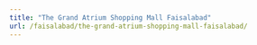 ```yaml
---
title: "The Grand Atrium Shopping Mall Faisalabad"
url: /faisalabad/the-grand-atrium-shopping-mall-faisalabad/
---
```

